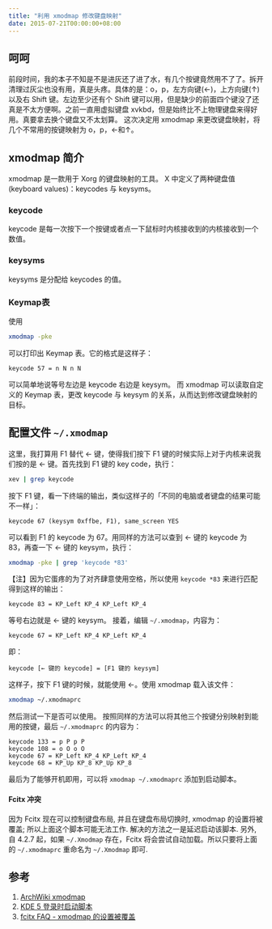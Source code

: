 ```yaml
---
title: "利用 xmodmap 修改键盘映射"
date: 2015-07-21T00:00:00+08:00
---
```


## 呵呵

前段时间，我的本子不知是不是进灰还了进了水，有几个按键竟然用不了了。拆开清理过灰尘也没有用，真是头疼。具体的是：o，p，左方向键(←)，上方向键(↑)以及右 Shift 键。左边至少还有个 Shift 键可以用，但是缺少的前面四个键没了还真是不太方便啊。之前一直用虚拟键盘 xvkbd，但是始终比不上物理键盘来得好用。真要拿去换个键盘又不太划算。 这次决定用 xmodmap 来更改键盘映射，将几个不常用的按键映射为 o，p，←和↑。

## xmodmap 简介

xmodmap 是一款用于 Xorg 的键盘映射的工具。 X 中定义了两种键盘值(keyboard values)：keycodes 与 keysyms。

### keycode

keycode 是每一次按下一个按键或者点一下鼠标时内核接收到的内核接收到一个数值。

### keysyms

keysyms 是分配给 keycodes 的值。

### Keymap表

使用

```bash
xmodmap -pke
```

可以打印出 Keymap 表。它的格式是这样子：

```plain
keycode 57 = n N n N
```

可以简单地说等号左边是 keycode 右边是 keysym。 而 xmodmap 可以读取自定义的 Keymap 表，更改 keycode 与 keysym 的关系，从而达到修改键盘映射的目标。

## 配置文件 `~/.xmodmap`

这里，我打算用 F1 替代 ← 键，使得我们按下 F1 键的时候实际上对于内核来说我们按的是 ← 键。首先找到 F1 键的 key code，执行：

```bash
xev | grep keycode
```

按下 F1 键，看一下终端的输出，类似这样子的「不同的电脑或者键盘的结果可能不一样」：

```text
keycode 67 (keysym 0xffbe, F1), same_screen YES
```

可以看到 F1 的 keycode 为 67。用同样的方法可以查到 ← 键的 keycode 为 83，再查一下 ← 键的 keysym，执行：

```bash
xmodmap -pke | grep 'keycode *83'
```

【注】因为它蛋疼的为了对齐肆意使用空格，所以使用 `keycode *83` 来进行匹配 得到这样的输出：

```text
keycode 83 = KP_Left KP_4 KP_Left KP_4
```

等号右边就是 ← 键的 keysym。 接着，编辑 `~/.xmodmap`，内容为：

```text
keycode 67 = KP_Left KP_4 KP_Left KP_4
```

即：

```text
keycode [← 键的 keycode] = [F1 键的 keysym]
```

这样子，按下 F1 键的时候，就能使用 ←。使用 xmodmap 载入该文件：

```bash
xmodmap ~/.xmodmaprc
```

然后测试一下是否可以使用。 按照同样的方法可以将其他三个按键分别映射到能用的按键，最后 `~/.xmodmaprc` 的内容为：

```text
keycode 133 = p P p P
keycode 108 = o O o O
keycode 67 = KP_Left KP_4 KP_Left KP_4
keycode 68 = KP_Up KP_8 KP_Up KP_8
```

最后为了能够开机即用，可以将 `xmodmap ~/.xmodmaprc` 添加到启动脚本。

#### Fcitx 冲突

因为 Fcitx 现在可以控制键盘布局, 并且在键盘布局切换时, xmodmap 的设置将被覆盖; 所以上面这个脚本可能无法工作. 解决的方法之一是延迟启动该脚本. 另外, 自 4.2.7 起，如果 `~/.Xmodmap` 存在，Fcitx 将会尝试自动加载。所以只要将上面的 `~/.xmodmaprc` 重命名为 `~/.Xmodmap` 即可.

## 参考

1. [ArchWiki xmodmap](https://wiki.archlinux.org/index.php/Xmodmap)
1. [KDE 5 登录时启动脚本](https://zh.opensuse.org/index.php?title=SDB:KDE_Plasma_5&variant=zh#.E8.84.9A.E6.9C.AC)
1. [fcitx FAQ - xmodmap 的设置被覆盖](https://fcitx-im.org/wiki/FAQ/zh-hans#xmodmap_.E7.9A.84.E8.AE.BE.E7.BD.AE.E8.A2.AB.E8.A6.86.E7.9B.96)
